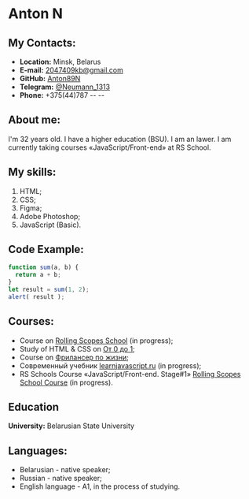 # Anton N

## My Contacts:
* **Location:** Minsk, Belarus
* **E-mail:** [2047409kb@gmail.com](2047409kb@gmail.com)
* **GitHub:** [Anton89N](https://github.com/Anton89N)
* **Telegram:** [@Neumann_1313](https://t.me/Neumann_1313)
* **Phone:** +375(44)787 -- --

## About me:
I'm 32 years old. I have a higher education (BSU). I am an lawer. I am currently taking courses «JavaScript/Front-end» at RS School.

## My skills:
1. HTML;
2. CSS;
3. Figma;
4. Adobe Photoshop;
5. JavaScript (Basic).

## Code Example:
```javascript
function sum(a, b) {
  return a + b;
}
let result = sum(1, 2);
alert( result );
```
## Courses:
* Course on [Rolling Scopes School](https://www.youtube.com/c/RollingScopesSchool) (in progress);
* Study of HTML & CSS on [От 0 до 1](https://www.youtube.com/c/%D0%9E%D1%820%D0%B4%D0%BE1);
* Course on [Фрилансер по жизни](https://www.youtube.com/channel/UCedskVwIKiZJsO8XdJdLKnA);
* Современный учебник [learnjavascript.ru](https://learn.javascript.ru/) (in progress);
* RS Schools Course «JavaScript/Front-end. Stage#1» [Rolling Scopes School Course](https://github.com/rolling-scopes-school) (in progress).

## Education
__University:__ Belarusian State University

## Languages:
* Belarusian - native speaker;
* Russian - native speaker;
* English language - A1, in the process of studying.
